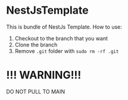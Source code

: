 # NestJsTemplate

This is bundle of NestJs Template. How to use:

1. Checkout to the branch that you want
2. Clone the branch
3. Remove ```.git``` folder with ```sudo rm -rf .git```

# !!! WARNING!!!
DO NOT PULL TO MAIN

